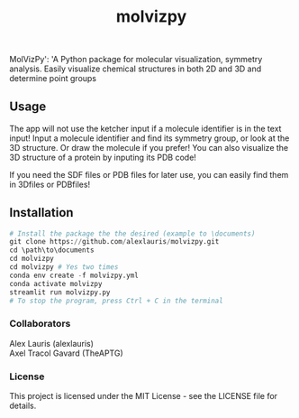 <h1 align="center">
molvizpy
</h1>

<br>


MolVizPy': 'A Python package for molecular visualization, symmetry analysis. Easily visualize chemical structures in both 2D and 3D and determine point groups

## Usage
The app will not use the ketcher input if a molecule identifier is in the text input! 
Input a molecule identifier and find its symmetry group, or look at the 3D structure. Or draw the molecule if you prefer! 
You can also visualize the 3D structure of a protein by inputing its PDB code!

If you need the SDF files or PDB files for later use, you can easily find them in 3Dfiles or PDBfiles!

## Installation
```python
# Install the package the the desired (example to \documents)
git clone https://github.com/alexlauris/molvizpy.git
cd \path\to\documents
cd molvizpy
cd molvizpy # Yes two times
conda env create -f molvizpy.yml
conda activate molvizpy
streamlit run molvizpy.py
# To stop the program, press Ctrl + C in the terminal
```

### Collaborators
Alex Lauris (alexlauris) <br>
Axel Tracol Gavard (TheAPTG)

### License
This project is licensed under the MIT License - see the LICENSE file for details.



